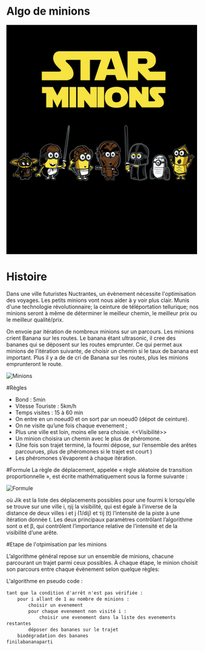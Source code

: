 Algo de minions
==

![Star Minion](https://raw.githubusercontent.com/benhu/freezing-robot-minions/master/assets/star_minion.jpg "Star Minion")

# Histoire
Dans une ville futuristes Nuctrantes, un évènement nécessite l'optimisation des voyages. Les petits minions vont nous aider à y voir plus clair. Munis d'une technologie révolutionnaire; la ceinture de téléportation tellurique; nos minions seront à même de déterminer le meilleur chemin, le meilleur prix ou le meilleur qualité/prix.

On envoie par itération de nombreux minions sur un parcours.
Les minions crient Banana sur les routes. Le banana étant ultrasonic, il cree des bananes qui se déposent sur les routes emprunter. Ce qui permet aux minions de l'itération suivante, de choisir un chemin si le taux de banana est important. Plus il y a de de cri de Banana sur les routes, plus les minions emprunteront le route.

![Minions](http://media.giphy.com/media/mikVwhc0ntV0k/giphy.gif  "Minions")

#Règles
- Bond : 5min
- Vitesse Touriste : 5km/h
- Temps visites : 15 à 60 min
- On entre en un noeud0 et on sort par un noeud0 (dépot de ceinture).
- On ne visite qu’une fois chaque evenement ;
- Plus une ville est loin, moins elle sera choisie. <<Visibilité>>
- Un minion choisira un chemin avec le plus de phéromone.
- (Une fois son trajet terminé, la fourmi dépose, sur l’ensemble des arêtes parcourues, plus de phéromones si le trajet est court )
- Les phéromones s’évaporent à chaque itération.



#Formule
La règle de déplacement, appelée « règle aléatoire de transition proportionnelle », est écrite mathématiquement sous la forme suivante :

![Formule](http://upload.wikimedia.org/math/0/7/c/07c690df6ac123d810621855ae3e01b2.png "YOLO")

où Jik est la liste des déplacements possibles pour une fourmi k lorsqu’elle se trouve sur une ville i, ηij la visibilité, qui est égale à l’inverse de la distance de deux villes i et j (1/dij) et τij (t) l’intensité de la piste à une itération donnée t. Les deux principaux paramètres contrôlant l’algorithme sont α et β, qui contrôlent l’importance relative de l’intensité et de la visibilité d’une arête.

#Etape de l'otpimisation par les minions

L’algorithme général repose sur un ensemble de minions, chacune parcourant un trajet parmi ceux possibles. À chaque étape, le minion choisit son parcours entre chaque évènement selon quelque règles:


L'algorithme en pseudo code :
```
tant que la condition d'arrêt n'est pas vérifiée :
	pour i allant de 1 au nombre de minions :
		choisir un evenement 
		pour chaque evenement non visité i :
			choisir une evenement dans la liste des evenements restantes
		déposer des bananes sur le trajet
	biodégradation des bananes
finilabananaparti
```
